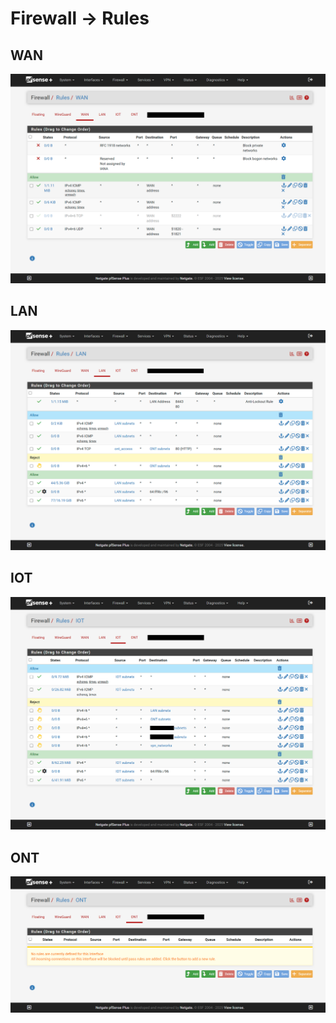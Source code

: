 # Firewall -> Rules

## WAN
![wan](/assets/images/firewall_rules_if=wan.png)

## LAN
![lan](/assets/images/firewall_rules_if=lan.png)

## IOT
![iot](/assets/images/firewall_rules_if=opt1.png)

## ONT
![ont](/assets/images/firewall_rules_if=opt2.png)
